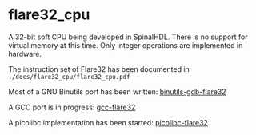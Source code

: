# flare32\_cpu
A 32-bit soft CPU being developed in SpinalHDL. There is no support
for virtual memory at this time. Only integer operations are implemented in
hardware.

<!--
You will need [libcheesevoyage](https://github.com/fl4shk/libcheesevoyage)
to use the HDL code.
-->

The instruction set of Flare32 has been documented in
`./docs/flare32_cpu/flare32_cpu.pdf`

Most of a GNU Binutils port has been written:
[binutils-gdb-flare32](https://github.com/fl4shk/binutils-gdb-flare32)

<!--
A GCC port is in progress, but is not public yet, besides the partially
written one in the form of a `.patch` file in this git repository. A lot of
progress has been made on the current version of the GCC port.
-->
A GCC port is in progress:
[gcc-flare32](https://github.com/fl4shk/gcc-flare32)

A picolibc implementation has been started:
[picolibc-flare32](https://github.com/fl4shk/picolibc-flare32)
